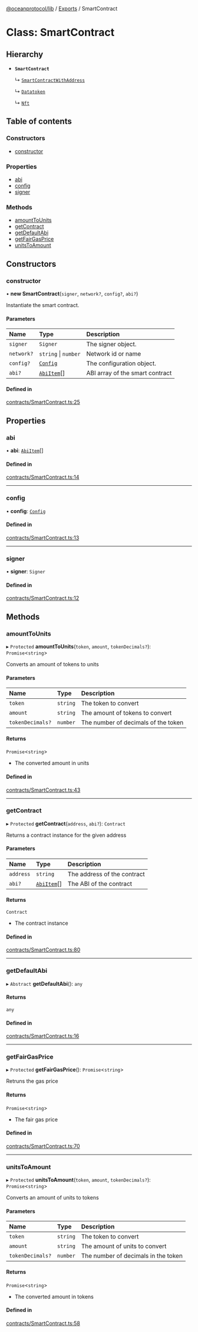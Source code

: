 [@oceanprotocol/lib](../README.md) / [Exports](../modules.md) / SmartContract

# Class: SmartContract

## Hierarchy

- **`SmartContract`**

  ↳ [`SmartContractWithAddress`](SmartContractWithAddress.md)

  ↳ [`Datatoken`](Datatoken.md)

  ↳ [`Nft`](Nft.md)

## Table of contents

### Constructors

- [constructor](SmartContract.md#constructor)

### Properties

- [abi](SmartContract.md#abi)
- [config](SmartContract.md#config)
- [signer](SmartContract.md#signer)

### Methods

- [amountToUnits](SmartContract.md#amounttounits)
- [getContract](SmartContract.md#getcontract)
- [getDefaultAbi](SmartContract.md#getdefaultabi)
- [getFairGasPrice](SmartContract.md#getfairgasprice)
- [unitsToAmount](SmartContract.md#unitstoamount)

## Constructors

### constructor

• **new SmartContract**(`signer`, `network?`, `config?`, `abi?`)

Instantiate the smart contract.

#### Parameters

| Name | Type | Description |
| :------ | :------ | :------ |
| `signer` | `Signer` | The signer object. |
| `network?` | `string` \| `number` | Network id or name |
| `config?` | [`Config`](Config.md) | The configuration object. |
| `abi?` | [`AbiItem`](../interfaces/AbiItem.md)[] | ABI array of the smart contract |

#### Defined in

[contracts/SmartContract.ts:25](https://github.com/oceanprotocol/ocean.js/blob/c99bc5c6/src/contracts/SmartContract.ts#L25)

## Properties

### abi

• **abi**: [`AbiItem`](../interfaces/AbiItem.md)[]

#### Defined in

[contracts/SmartContract.ts:14](https://github.com/oceanprotocol/ocean.js/blob/c99bc5c6/src/contracts/SmartContract.ts#L14)

___

### config

• **config**: [`Config`](Config.md)

#### Defined in

[contracts/SmartContract.ts:13](https://github.com/oceanprotocol/ocean.js/blob/c99bc5c6/src/contracts/SmartContract.ts#L13)

___

### signer

• **signer**: `Signer`

#### Defined in

[contracts/SmartContract.ts:12](https://github.com/oceanprotocol/ocean.js/blob/c99bc5c6/src/contracts/SmartContract.ts#L12)

## Methods

### amountToUnits

▸ `Protected` **amountToUnits**(`token`, `amount`, `tokenDecimals?`): `Promise`<`string`\>

Converts an amount of tokens to units

#### Parameters

| Name | Type | Description |
| :------ | :------ | :------ |
| `token` | `string` | The token to convert |
| `amount` | `string` | The amount of tokens to convert |
| `tokenDecimals?` | `number` | The number of decimals of the token |

#### Returns

`Promise`<`string`\>

- The converted amount in units

#### Defined in

[contracts/SmartContract.ts:43](https://github.com/oceanprotocol/ocean.js/blob/c99bc5c6/src/contracts/SmartContract.ts#L43)

___

### getContract

▸ `Protected` **getContract**(`address`, `abi?`): `Contract`

Returns a contract instance for the given address

#### Parameters

| Name | Type | Description |
| :------ | :------ | :------ |
| `address` | `string` | The address of the contract |
| `abi?` | [`AbiItem`](../interfaces/AbiItem.md)[] | The ABI of the contract |

#### Returns

`Contract`

- The contract instance

#### Defined in

[contracts/SmartContract.ts:80](https://github.com/oceanprotocol/ocean.js/blob/c99bc5c6/src/contracts/SmartContract.ts#L80)

___

### getDefaultAbi

▸ `Abstract` **getDefaultAbi**(): `any`

#### Returns

`any`

#### Defined in

[contracts/SmartContract.ts:16](https://github.com/oceanprotocol/ocean.js/blob/c99bc5c6/src/contracts/SmartContract.ts#L16)

___

### getFairGasPrice

▸ `Protected` **getFairGasPrice**(): `Promise`<`string`\>

Retruns the gas price

#### Returns

`Promise`<`string`\>

- The fair gas price

#### Defined in

[contracts/SmartContract.ts:70](https://github.com/oceanprotocol/ocean.js/blob/c99bc5c6/src/contracts/SmartContract.ts#L70)

___

### unitsToAmount

▸ `Protected` **unitsToAmount**(`token`, `amount`, `tokenDecimals?`): `Promise`<`string`\>

Converts an amount of units to tokens

#### Parameters

| Name | Type | Description |
| :------ | :------ | :------ |
| `token` | `string` | The token to convert |
| `amount` | `string` | The amount of units to convert |
| `tokenDecimals?` | `number` | The number of decimals in the token |

#### Returns

`Promise`<`string`\>

- The converted amount in tokens

#### Defined in

[contracts/SmartContract.ts:58](https://github.com/oceanprotocol/ocean.js/blob/c99bc5c6/src/contracts/SmartContract.ts#L58)
